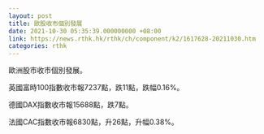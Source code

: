 ```yaml
---
layout: post
title: 歐股收市個別發展
date: 2021-10-30 05:35:39.000000000 +08:00
link: https://news.rthk.hk/rthk/ch/component/k2/1617628-20211030.htm
categories: rthk
---
```


歐洲股市收市個別發展。

英國富時100指數收市報7237點，跌11點，跌幅0.16%。

德國DAX指數收市報15688點，跌7點。

法國CAC指數收市報6830點，升26點，升幅0.38%。
